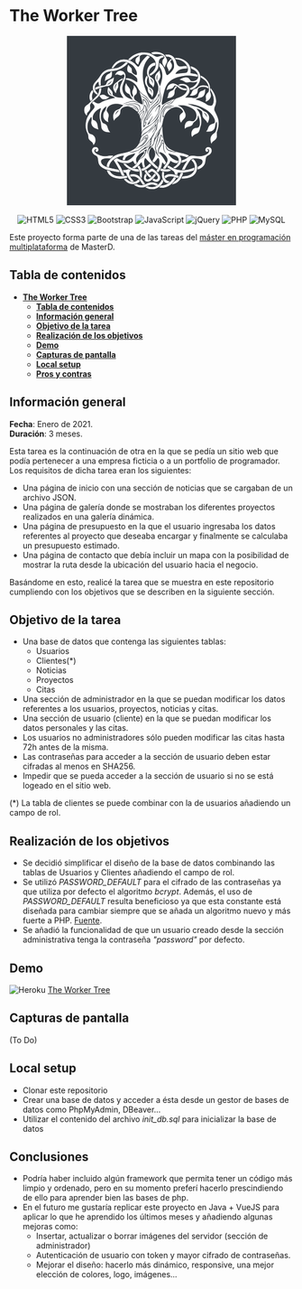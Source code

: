 # **The Worker Tree**

<div align="center">

![Image_text](https://github.com/suarezgarciaroberto/twt/blob/master/assets/images/logo-300.png)

<div align="center">

![HTML5](https://img.shields.io/badge/html5-%23E34F26.svg?style=for-the-badge&logo=html5&logoColor=white)
![CSS3](https://img.shields.io/badge/css3-%231572B6.svg?style=for-the-badge&logo=css3&logoColor=white)
![Bootstrap](https://img.shields.io/badge/bootstrap-%23563D7C.svg?style=for-the-badge&logo=bootstrap&logoColor=white)
![JavaScript](https://img.shields.io/badge/javascript-%23323330.svg?style=for-the-badge&logo=javascript&logoColor=%23F7DF1E)
![jQuery](https://img.shields.io/badge/jquery-%230769AD.svg?style=for-the-badge&logo=jquery&logoColor=white)
![PHP](https://img.shields.io/badge/php-%23777BB4.svg?style=for-the-badge&logo=php&logoColor=white)
![MySQL](https://img.shields.io/badge/mysql-%2300f.svg?style=for-the-badge&logo=mysql&logoColor=white)

</div>

</div>

Este proyecto forma parte de una de las tareas del <a href="https://www.masterd.es/master-en-programacion-web-y-movil">máster en programación multiplataforma</a> de MasterD.

## **Tabla de contenidos**

- [**The Worker Tree**](#the-worker-tree)
  - [**Tabla de contenidos**](#tabla-de-contenidos)
  - [**Información general**](#información-general)
  - [**Objetivo de la tarea**](#objetivo-de-la-tarea)
  - [**Realización de los objetivos**](#realización-de-los-objetivos)
  - [**Demo**](#demo)
  - [**Capturas de pantalla**](#capturas-de-pantalla)
  - [**Local setup**](#local-setup)
  - [**Pros y contras**](#pros-y-contras)

## **Información general**

**Fecha**: Enero de 2021.<br/>
**Duración**: 3 meses.<br/>

Esta tarea es la continuación de otra en la que se pedía un sitio web que podía pertenecer a una empresa ficticia o a un portfolio de programador. Los requisitos de dicha tarea eran los siguientes:
* Una página de inicio con una sección de noticias que se cargaban de un archivo JSON.
* Una página de galería donde se mostraban los diferentes proyectos realizados en una galería dinámica.
* Una página de presupuesto en la que el usuario ingresaba los datos referentes al proyecto que deseaba encargar y finalmente se calculaba un presupuesto estimado.
* Una página de contacto que debía incluir un mapa con la posibilidad de mostrar la ruta desde la ubicación del usuario hacia el negocio.

Basándome en esto, realicé la tarea que se muestra en este repositorio cumpliendo con los objetivos que se describen en la siguiente sección.

## **Objetivo de la tarea**

* Una base de datos que contenga las siguientes tablas:
  * Usuarios
  * Clientes(*)
  * Noticias
  * Proyectos
  * Citas
* Una sección de administrador en la que se puedan modificar los datos referentes a los usuarios, proyectos, noticias y citas.
* Una sección de usuario (cliente) en la que se puedan modificar los datos personales y las citas.
* Los usuarios no administradores sólo pueden modificar las citas hasta 72h antes de la misma.
* Las contraseñas para acceder a la sección de usuario deben estar cifradas al menos en SHA256.
* Impedir que se pueda acceder a la sección de usuario si no se está logeado en el sitio web.

(*) La tabla de clientes se puede combinar con la de usuarios añadiendo un campo de rol.

## **Realización de los objetivos**

* Se decidió simplificar el diseño de la base de datos combinando las tablas de Usuarios y Clientes añadiendo el campo de rol.
* Se utilizó _PASSWORD_DEFAULT_ para el cifrado de las contraseñas ya que utiliza por defecto el algoritmo _bcrypt_. Además, el uso de _PASSWORD_DEFAULT_ resulta beneficioso ya que esta constante está diseñada para cambiar siempre que se añada un algoritmo nuevo y más fuerte a PHP. <a href="https://www.php.net/manual/es/function.password-hash.php">Fuente</a>.
* Se añadió la funcionalidad de que un usuario creado desde la sección administrativa tenga la contraseña _"password"_ por defecto.

## **Demo**

![Heroku](https://pyheroku-badge.herokuapp.com/?app=theworkertree&style=flat) <a href="https://theworkertree.herokuapp.com/">The Worker Tree</a>

## **Capturas de pantalla**

(To Do)

## **Local setup**

* Clonar este repositorio
* Crear una base de datos y acceder a ésta desde un gestor de bases de datos como PhpMyAdmin, DBeaver...
* Utilizar el contenido del archivo _init_db.sql_ para inicializar la base de datos

## **Conclusiones**

* Podría haber incluido algún framework que permita tener un código más limpio y ordenado, pero en su momento preferí hacerlo prescindiendo de ello para aprender bien las bases de php.
* En el futuro me gustaría replicar este proyecto en Java + VueJS para aplicar lo que he aprendido los últimos meses y añadiendo algunas mejoras como:
  * Insertar, actualizar o borrar imágenes del servidor (sección de administrador)
  * Autenticación de usuario con token y mayor cifrado de contraseñas.
  * Mejorar el diseño: hacerlo más dinámico, responsive, una mejor elección de colores, logo, imágenes...
